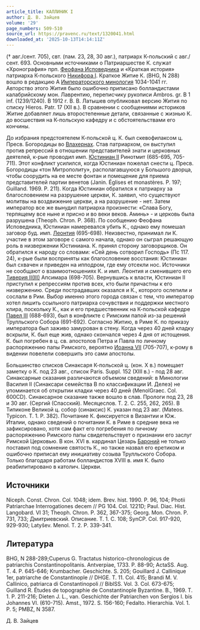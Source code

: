 ```yaml
---
article_title: КАЛЛИНИК I
author: Д. В. Зайцев
volume: '29'
page_numbers: 509-510
source_url: https://pravenc.ru/text/1320041.html
downloaded_at: '2025-10-13T14:14:11Z'
---
```


(† авг./сент. 705), свт. (пам. 23, 28, 30 авг.), патриарх К-польский c авг./сент. 693. Основными источниками о Патриаршестве К. служат «Хронография» прп. [Феофана Исповедника](<https://pravenc.ru/text/Феофан Исповедник.html>) и «Краткая история» патриарха К-польского [Никифора I](<https://pravenc.ru/text/Никифор I.html>). Краткое Житие К. (BHG, N 288) вошло в редакцию A [Императорского минология](<https://pravenc.ru/text/Императорский минологий.html>) 1034-1041 гг. Авторство этого Жития было ошибочно приписано болландистами калабрийскому мон. Лаврентию, переписчику рукописи Ambros. gr. B 1 inf. (1239/1240). В 1912 г. В. В. Латышев опубликовал версию Жития по списку Hieros. Patr. 17 (XII в.). В сравнении с сообщениями историков Житие добавляет лишь второстепенные детали, связанные с жизнью К. до восшествия на К-польскую кафедру и с обстоятельствами его кончины.

До избрания предстоятелем К-польской ц. К. был скевофилаксом ц. Пресв. Богородицы во [Влахернах](https://pravenc.ru/text/Влахерны.html). Став патриархом, он выступил против репрессий в отношении представителей знати и церковных деятелей, к-рые проводил имп. [Юстиниан II](<https://pravenc.ru/text/Юстиниан II.html>) Ринотмит (685-695, 705-711). Этот конфликт усилился, когда Юстиниан пожелал снести ц. Пресв. Богородицы «тон Митрополиту», располагавшуюся у Большого дворца, чтобы соорудить на ее месте фонтан и помещение для приема представителей партии венетов (Janin. Églises et monastères. P. 197; Guilland. 1969. P. 211). Когда Юстиниан обратился к патриарху за благословением на разрушение церкви, К. заявил, что существуют молитвы на воздвижение церкви, а на разрушение - нет. Затем император все же вынудил патриарха произнести: «Слава Богу, терпящему все ныне и присно и во веки веков. Аминь» - и церковь была разрушена (Theoph. Chron. P. 368). По сообщению Феофана Исповедника, Юстиниан намеревался убить К., однако ему помешал заговор буд. имп. [Леонтия](https://pravenc.ru/text/Леонтий.html) (695-698). Неизвестно, принимал ли К. участие в этом заговоре с самого начала, однако он сыграл решающую роль в низвержении Юстиниана. К. принял сторону заговорщиков. Он обратился к народу со словами: «Сей день сотворил Господь» (Пс 117. 24), к-рые были восприняты как благословение восстания: Юстиниан был схвачен и приведен на ипподром, где ему отсекли нос. Источники не сообщают о взаимоотношениях К. и имп. Леонтия и сменившего его [Тиверия II(III)](<https://pravenc.ru/text/Тиверия II(III).html>) Апсимара (698-705). Вернувшись к власти, Юстиниан II приступил к репрессиям против всех, кто были причастны к его низвержению. Среди пострадавших оказался и К., которого ослепили и сослали в Рим. Выбор именно этого города связан с тем, что император хотел лишить ссыльного патриарха сочувствия и поддержки местного клира, поскольку К., как и его предшественник на К-польской кафедре [Павел III](<https://pravenc.ru/text/Павел III.html>) (688-693), был в конфликте с Римским папой из-за решений Трулльского Собора (691-692). Согласно Житию, в Риме К. по приказу императора был заживо замурован в стену. Когда через 40 дней кладку вскрыли, К. был еще жив, однако скончался через 4 дня от истощения. К. был погребен в ц. св. апостолов Петра и Павла по личному распоряжению папы Римского, вероятно [Иоанна VII](<https://pravenc.ru/text/Иоанна VII.html>) (705-707), к-рому в видении повелели совершить это сами апостолы.

Большинство списков Синаксаря К-польской ц. (кон. X в.) помещает заметку о К. под 23 авг., список Paris. Suppl. 152 (XIII в.) - под 28 авг. Синаксарные сказания различаются объемом сведений: в Минологии Василия II (Синаксари семейства B по классификации И. Делеэ) не упоминается об открытии кладки через 40 дней (MenolGraec. Col. 600CD). Синаксарное сказание также вошло в слав. Прологи под 23, 28 и 30 авг. (Сергий (Спасский). Месяцеслов. Т. 2. С. 255, 262, 265). В Типиконе Великой ц. собор (синаксис) К. указан под 23 авг. (Mateos. Typiсon. T. 1. P. 382). Почитание К. фиксируется в Византии и Юж. Италии, однако сведений о почитании К. в Риме в средние века не зафиксировано, хотя сам факт его погребения по личному распоряжению Римского папы свидетельствует о признании его заслуг Римской Церковью. В кон. XVI в. кардинал Цезарь [Бароний](https://pravenc.ru/text/БАРОНИЙ.html) не только поставил под сомнение святость К., но также назвал его еретиком и ошибочно приписал ему инициативу созыва Трулльского Собора. Только благодаря работам болландистов XVIII в. имя К. было реабилитировано в католич. Церкви.

## Источники

Niceph. Const. Chron. Col. 1048; idem. Brev. hist. 1990. P. 96, 104; Photii Patriarchae Interrogationes decem // PG 104. Col. 1221D; Paul. Diac. Hist. Langobard. VI 31; Theoph. Chron. P. 362, 367-375; Georg. Mon. Chron. Р. 731, 733; Дмитриевский. Описание. Т. 1. С. 108; SynCP. Col. 917-920, 929-930; Latyšev. Menol. T. 2. P. 339-341.

## Литература

BHG, N 288-289;Cuperus G. Tractatus historico-chronologicus de patriarchis Constantinopolitanis. Antverpiae, 1733. P. 88-90; ActaSS. Aug. T. 4. P. 645-646; Krumbacher. Geschichte. S. 205; Gouillard J. Callinique 1er, patriarche de Constantinople // DHGE. T. 11. Col. 415; Brandi M. V. Callinico, patriarca di Constantinopoli // BiblSS. Vol. 3. Col. 673-675; Guilland R. Études de topographie de Constantinople Byzantine. B., 1969. T. 1. P. 211-216; Dieten J. L., van. Geschichte der Patriarchen von Sergios I. bis Johannes VI. (610-715). Amst., 1972. S. 156-160; Fedalto. Hierarchia. Vol. 1. P. 5; PMBZ, N 3587.

Д. В. Зайцев
